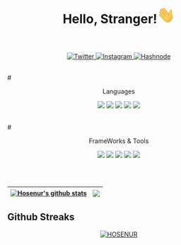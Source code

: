 # <p align="center">Hello, Stranger!<img src="https://raw.githubusercontent.com/sereneinserenade/sereneinserenade/master/wave.gif" width="40px" /></p>

<br />

<p align="center">
  <a href="https://twitter.com/hosenurdev" target="_blank">
    <img src="https://img.shields.io/badge/twitter-%231DA1F2.svg?&style=for-the-badge&logo=twitter&logoColor=white&color=071A2C" alt="Twitter"/>
  </a>
  <a href="https://instagram.com/hosenur.dev" target="_blank">
    <img src="https://img.shields.io/badge/instagram-%23E4405F.svg?&style=for-the-badge&logo=instagram&logoColor=white&color=071A2C" alt="Instagram"/>
  </a>
  <a href="https://blog.hosenur.dev" target="_blank">
    <img src="https://img.shields.io/badge/hashnode-%2312100E.svg?&style=for-the-badge&logo=hashnode&logoColor=white&color=071A2C" alt="Hashnode"/>
  </a>

</p>

<!-- Here are some ideas to get you started:
- 🔭 I’m currently working on ...
- 🌱 I’m currently learning ...
- 👯 I’m looking to collaborate on ...
- 🤔 I’m looking for help with ...
- 💬 Ask me about ...
- 📫 How to reach me: ...
- 😄 Pronouns: ...
- ⚡ Fun fact: ... -->

          

<br/>
# <p align="center">Languages</p>

<p align="center">
<img src="https://img.icons8.com/color/480/000000/javascript--v1.png" width="100"/>
<img src="https://img.icons8.com/color/480/000000/python--v1.png" width="100"/>
<img src="https://img.icons8.com/color/480/000000/java-coffee-cup-logo--v1.png" width="100"/>
<img src="https://img.icons8.com/color/480/000000/c-plus-plus-logo.png" width="100"/>
<img src="https://img.icons8.com/color/480/000000/golang.png" width="100"/>
</p>
<br/>
# <p align="center">FrameWorks & Tools</p>

<p align="center">
<img src="https://img.icons8.com/color/480/000000/javascript--v1.png" width="100"/>
<img src="https://img.icons8.com/color/480/000000/python--v1.png" width="100"/>
<img src="https://img.icons8.com/color/480/000000/java-coffee-cup-logo--v1.png" width="100"/>
<img src="https://img.icons8.com/color/480/000000/c-plus-plus-logo.png" width="100"/>
<img src="https://img.icons8.com/color/480/000000/golang.png" width="100"/>
</p>
<br/>

<!--START_SECTION:readme-info-->
<!--END_SECTION:readme-info-->

<br />

<table align="center">
  <thead>
  <tr>
  <th>
    <a href="https://github.com/HOSENUR">
      <img align="center" src="https://github-readme-stats.vercel.app/api?username=HOSENUR&amp;show_icons=true&amp;include_all_commits=true&amp;theme=dracula&amp;hide_border=true" alt="Hosenur's github stats" data-canonical-src="https://github-readme-stats.vercel.app/api/top-langs/?username=sereneinserenade&amp;layout=compact&amp;theme=radical&amp;hide_border=true" style="max-width: 100%;">
<br/>
    </a>
  </th>
  <th>
    <a href="https://github.com/HOSENUR">
      <img align="center" src="https://github-readme-stats.vercel.app/api/top-langs/?username=HOSENUR&amp;layout=compact&amp;theme=dracula&amp;hide_border=true" data-canonical-src="https://github-readme-stats.vercel.app/api/top-langs/?username=HOSENUR&amp;layout=compact&amp;theme=buefy&amp;hide_border=true" style="max-width: 100%;">
    </a>
  </th>
</tr>
</thead>
</table>

## Github Streaks

<p align="center">
  <a href="https://github.com/HOSENUR">
    <img src="https://github-readme-streak-stats.herokuapp.com/?user=HOSENUR&theme=dracula" alt="HOSENUR" />    
  </a>
</p>
